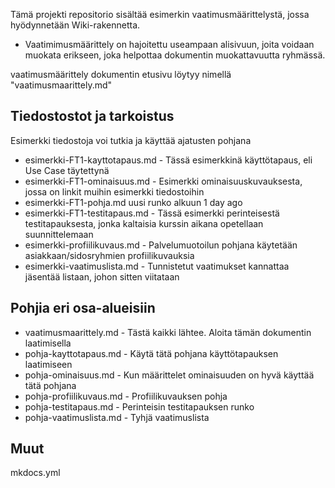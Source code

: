 Tämä projekti repositorio sisältää esimerkin vaatimusmäärittelystä, jossa hyödynnetään Wiki-rakennetta.

* Vaatimimusmäärittely on hajoitettu useampaan alisivuun, joita voidaan muokata erikseen, joka helpottaa dokumentin muokattavuutta ryhmässä.

vaatimusmäärittely dokumentin etusivu löytyy nimellä "vaatimusmaarittely.md"


## Tiedostostot ja tarkoistus

Esimerkki tiedostoja voi tutkia ja käyttää ajatusten pohjana

* esimerkki-FT1-kayttotapaus.md	 - Tässä esimerkkinä käyttötapaus, eli Use Case täytettynä
* esimerkki-FT1-ominaisuus.md - Esimerkki ominaisuuskuvauksesta, jossa on linkit muihin esimerkki tiedostoihin
* esimerkki-FT1-pohja.md	uusi runko alkuun	1 day ago
* esimerkki-FT1-testitapaus.md	- Tässä esimerkki perinteisestä testitapauksesta, jonka kaltaisia kurssin aikana opetellaan suunnittelemaan
* esimerkki-profiilikuvaus.md - Palvelumuotoilun pohjana käytetään asiakkaan/sidosryhmien profiilikuvauksia
* esimerkki-vaatimuslista.md - Tunnistetut vaatimukset kannattaa jäsentää listaan, johon sitten viitataan 


## Pohjia eri osa-alueisiin

* vaatimusmaarittely.md - Tästä kaikki lähtee. Aloita tämän dokumentin laatimisella
* pohja-kayttotapaus.md	- Käytä tätä pohjana käyttötapauksen laatimiseen
* pohja-ominaisuus.md - Kun määrittelet ominaisuuden on hyvä käyttää tätä pohjana
* pohja-profiilikuvaus.md - Profiilikuvauksen pohja
* pohja-testitapaus.md - Perinteisin testitapauksen runko
* pohja-vaatimuslista.md	- Tyhjä vaatimuslista


## Muut

 mkdocs.yml
